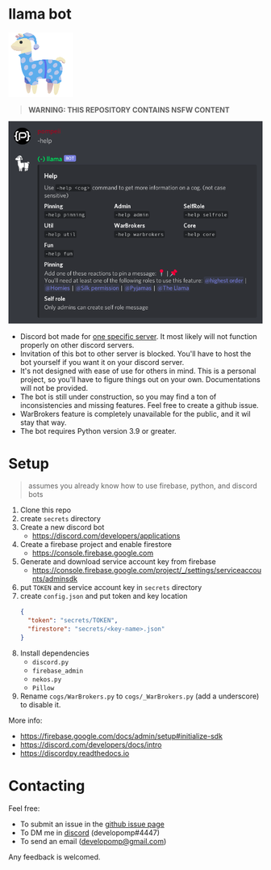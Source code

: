 # llama bot
![llama logo](logo.png)

> **WARNING: THIS REPOSITORY CONTAINS NSFW CONTENT**

![example](example.png)

- Discord bot made for [one specific server](https://dsc.gg/llama). It most likely will not function properly on other discord servers.
- Invitation of this bot to other server is blocked. You'll have to host the bot yourself if you want it on your discord server.
- It's not designed with ease of use for others in mind. This is a personal project, so you'll have to figure things out on your own. Documentations will not be provided.
- The bot is still under construction, so you may find a ton of inconsistencies and missing features. Feel free to create a github issue.
- WarBrokers feature is completely unavailable for the public, and it wil stay that way.
- The bot requires Python version 3.9 or greater.

# Setup
> assumes you already know how to use firebase, python, and discord bots

1. Clone this repo
2. create `secrets` directory
3. Create a new discord bot
   - https://discord.com/developers/applications
4. Create a firebase project and enable firestore
   - https://console.firebase.google.com
5. Generate and download service account key from firebase
   - https://console.firebase.google.com/project/_/settings/serviceaccounts/adminsdk
6. put `TOKEN` and service account key in `secrets` directory
7. create `config.json` and put token and key location
   ```json
   {
     "token": "secrets/TOKEN",
     "firestore": "secrets/<key-name>.json"
   }
   ```
8. Install dependencies
   - `discord.py`
   - `firebase_admin`
   - `nekos.py`
   - `Pillow`
9. Rename `cogs/WarBrokers.py` to `cogs/_WarBrokers.py` (add a underscore) to disable it.

More info:
   - https://firebase.google.com/docs/admin/setup#initialize-sdk
   - https://discord.com/developers/docs/intro
   - https://discordpy.readthedocs.io

# Contacting
Feel free:
- To submit an issue in the [github issue page](https://github.com/developomp/discord-warbrokers-llama/issues)
- To DM me in [discord](https://discord.com) (developomp#4447)
- To send an email (developomp@gmail.com)

Any feedback is welcomed.
